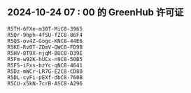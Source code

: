 ## 2024-10-24 07 : 00 的 GreenHub 许可证
```
R5TH-6FXe-m30T-MiC8-3965
R5Qr-9hph-4fSU-fZC8-86F4
R5QS-ov4Z-Gogc-KNC8-44E6
R5KE-Rv0T-ZDmV-QWC8-FD9B
R5HV-8T9X-njqM-BUC8-D39E
R5Fm-w92K-hUCx-n9C8-50B5
R5FS-iFxs-bzYc-qNC8-4641
R5Dz-mWCr-LR7G-E2C8-CD80
R5DL-cyFi-pEXf-dbC8-760B
R5CU-x5kN-7crB-ASC8-A296
```
